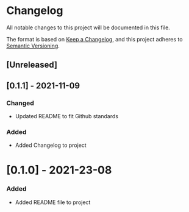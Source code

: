 # Changelog
All notable changes to this project will be documented in this file.

The format is based on [Keep a Changelog](https://keepachangelog.com/en/1.0.0/),
and this project adheres to [Semantic Versioning](https://semver.org/spec/v2.0.0.html).

## [Unreleased]
## [0.1.1] - 2021-11-09

### Changed
- Updated README to fit Github standards

### Added
- Added Changelog to project

# [0.1.0] - 2021-23-08
### Added
- Added README file to project
